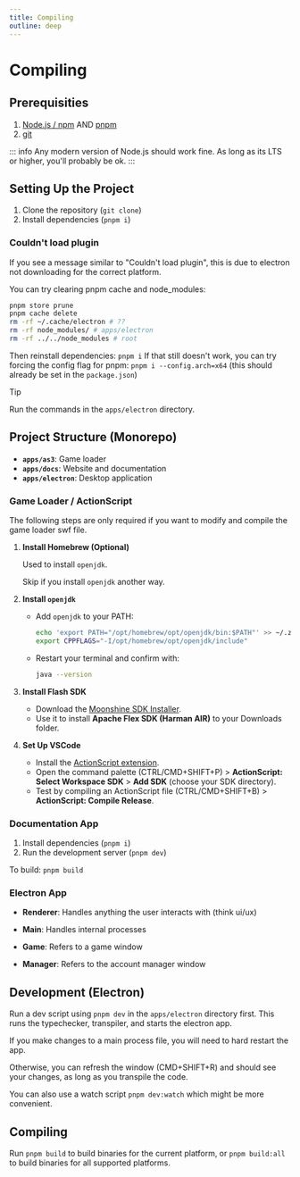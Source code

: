```yaml
---
title: Compiling
outline: deep
---
```


# Compiling

## Prerequisities

1. [Node.js / npm](https://nodejs.org/en) AND [pnpm](https://pnpm.io/installation)
2. [git](https://git-scm.com/downloads)

::: info
Any modern version of Node.js should work fine. As long as its LTS or higher, you'll probably be ok.
:::

## Setting Up the Project

1. Clone the repository (`git clone`)
2. Install dependencies (`pnpm i`)

### Couldn't load plugin

If you see a message similar to "Couldn't load plugin", this is due to electron not downloading for the correct platform.

You can try clearing pnpm cache and node_modules:

```bash
pnpm store prune
pnpm cache delete
rm -rf ~/.cache/electron # ??
rm -rf node_modules/ # apps/electron
rm -rf ../../node_modules # root
```

Then reinstall dependencies: `pnpm i`
If that still doesn't work, you can try forcing the config flag for pnpm: `pnpm i --config.arch=x64` (this should already be set in the `package.json`)

> [!TIP]
> Run the commands in the `apps/electron` directory.

## **Project Structure (Monorepo)**

- **`apps/as3`**: Game loader
- **`apps/docs`**: Website and documentation
- **`apps/electron`**: Desktop application

### Game Loader / ActionScript

The following steps are only required if you want to modify and compile the game loader swf file.

1. **Install Homebrew (Optional)**

   Used to install `openjdk`.

   Skip if you install `openjdk` another way.

2. **Install `openjdk`**

   - Add `openjdk` to your PATH:
     ```bash
     echo 'export PATH="/opt/homebrew/opt/openjdk/bin:$PATH"' >> ~/.zshrc
     export CPPFLAGS="-I/opt/homebrew/opt/openjdk/include"
     ```
   - Restart your terminal and confirm with:
     ```bash
     java --version
     ```

3. **Install Flash SDK**

   - Download the [Moonshine SDK Installer](https://moonshine-ide.com/download-sdk-installer/).
   - Use it to install **Apache Flex SDK (Harman AIR)** to your Downloads folder.

4. **Set Up VSCode**
   - Install the [ActionScript extension](https://marketplace.visualstudio.com/items?itemName=bowlerhatllc.vscode-as3mxml).
   - Open the command palette (CTRL/CMD+SHIFT+P) > **ActionScript: Select Workspace SDK** > **Add SDK** (choose your SDK directory).
   - Test by compiling an ActionScript file (CTRL/CMD+SHIFT+B) > **ActionScript: Compile Release**.

### Documentation App

1. Install dependencies (`pnpm i`)
2. Run the development server (`pnpm dev`)

To build: `pnpm build`

### Electron App

- **Renderer**: Handles anything the user interacts with (think ui/ux)

- **Main**: Handles internal processes

- **Game**: Refers to a game window

- **Manager**: Refers to the account manager window

## Development (Electron)

Run a dev script using `pnpm dev` in the `apps/electron` directory first. This runs the typechecker, transpiler, and starts the electron app.

If you make changes to a main process file, you will need to hard restart the app.

Otherwise, you can refresh the window (CMD+SHIFT+R) and should see your changes, as long as you transpile the code.

You can also use a watch script `pnpm dev:watch` which might be more convenient.

## Compiling

Run `pnpm build` to build binaries for the current platform, or `pnpm build:all` to build binaries for all supported platforms.
